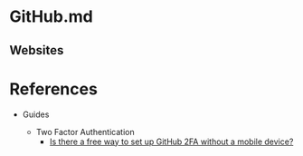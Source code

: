 # GitHub.md

## Websites

# References

* Guides

  * Two Factor Authentication
    * [Is there a free way to set up GitHub 2FA without a mobile device?](https://stackoverflow.com/questions/68824508/is-there-a-free-way-to-set-up-github-2fa-without-a-mobile-device)
    